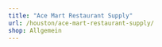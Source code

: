 ```yaml
---
title: "Ace Mart Restaurant Supply"
url: /houston/ace-mart-restaurant-supply/
shop: Allgemein
---
```

